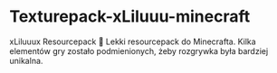 # Texturepack-xLiluuu-minecraft
xLiluuux Resourcepack 🎨  Lekki resourcepack do Minecrafta. Kilka elementów gry zostało podmienionych, żeby rozgrywka była bardziej unikalna.
